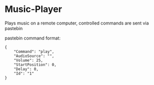 # Music-Player
Plays music on a remote computer, controlled commands are sent via pastebin

pastebin command format:


```Csharp
{
    "Command": "play",
    "AudioSource": "",
    "Volume": 25,
    "StartPosition": 0,
    "Delay": 0,
    "Id": "1"
}
```
